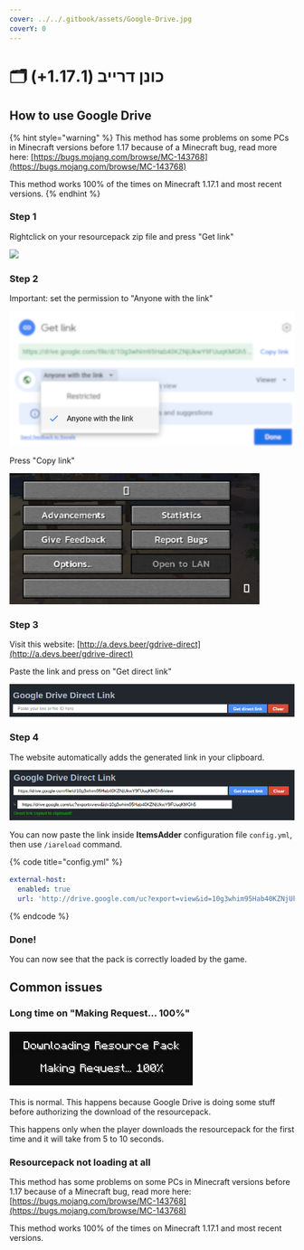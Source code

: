 ```yaml
---
cover: ../../.gitbook/assets/Google-Drive.jpg
coverY: 0
---
```


# 🗂 כונן דרייב (1.17.1+)

## How to use Google Drive

{% hint style="warning" %}
This method has some problems on some PCs in Minecraft versions before 1.17 because of a Minecraft bug, read more here: [https://bugs.mojang.com/browse/MC-143768](https://bugs.mojang.com/browse/MC-143768)

This method works 100% of the times on Minecraft 1.17.1 and most recent versions.
{% endhint %}

### Step 1

Rightclick on your resourcepack zip file and press "Get link"

![](<../../.gitbook/assets/immagine (156).png>)

### Step 2

Important: set the permission to "Anyone with the link"

![](<../../.gitbook/assets/immagine (145).png>)

Press "Copy link"

![](<../../.gitbook/assets/immagine (150).png>)

### Step 3

Visit this website: [http://a.devs.beer/gdrive-direct](http://a.devs.beer/gdrive-direct)

Paste the link and press on "Get direct link"

<img src="../../.gitbook/assets/immagine (144).png" alt="" data-size="original">

### Step 4

The website automatically adds the generated link in your clipboard.

![](<../../.gitbook/assets/immagine (147).png>)

You can now paste the link inside **ItemsAdder** configuration file `config.yml`, then use `/iareload` command.

{% code title="config.yml" %}
```yaml
external-host:
  enabled: true
  url: 'http://drive.google.com/uc?export=view&id=10g3whim95Hab40KZNjUkwY9FUuqKMGh5'
```
{% endcode %}

### Done!

You can now see that the pack is correctly loaded by the game.

## Common issues

### Long time on "Making Request... 100%"

### ![](<../../.gitbook/assets/immagine (146).png>)

This is normal. This happens because Google Drive is doing some stuff before authorizing the download of the resourcepack.

This happens only when the player downloads the resourcepack for the first time and it will take from 5 to 10 seconds.

### Resourcepack not loading at all

This method has some problems on some PCs in Minecraft versions before 1.17 because of a Minecraft bug, read more here: [https://bugs.mojang.com/browse/MC-143768](https://bugs.mojang.com/browse/MC-143768)

This method works 100% of the times on Minecraft 1.17.1 and most recent versions.
